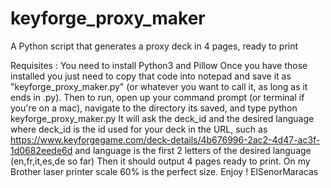 # keyforge_proxy_maker
A Python script that generates a proxy deck in 4 pages, ready to print

Requisites : You need to install Python3 and Pillow
Once you have those installed you just need to copy that code into notepad and save it as "keyforge_proxy_maker.py" (or whatever you want to call it, as long as it ends in .py).
Then to run, open up your command prompt (or terminal if you're on a mac), navigate to the directory its saved, and type
python keyforge_proxy_maker.py
It will ask the deck_id and the desired language
where deck_id is the id used for your deck in the URL, such as https://www.keyforgegame.com/deck-details/4b676996-2ac2-4d47-ac3f-1d0682eede6d and language is the first 2 letters of the desired language (en,fr,it,es,de so far)
Then it should output 4 pages ready to print.
On my Brother laser printer scale 60% is the perfect size.
Enjoy !
ElSenorMaracas
